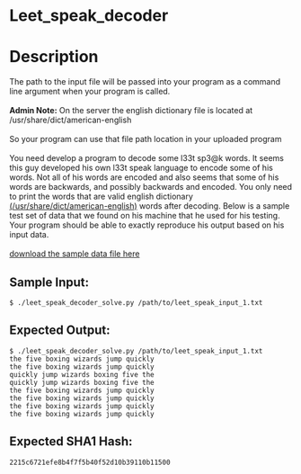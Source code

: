 # Leet_speak_decoder

# Description

<p>The path to the input file will be passed into your program as a command line argument when your program is called.<br/><br/>
<strong>Admin Note:</strong> On the server the english dictionary file is located at /usr/share/dict/american-english<br/><br/>
So your program can use that file path location in your uploaded program
<br/><br/>
You need develop a program to decode some l33t sp3@k words. It seems this guy developed his own l33t speak language to encode some of his words. Not all of his words are encoded and also seems that some of his words are backwards, and possibly backwards and encoded. You only need to print the words that are valid english dictionary <a href="https://codewarz.ninja/static/downloads/american-english.txt">(/usr/share/dict/american-english)</a> words after decoding. Below is a sample test set of data that we found on his machine that he used for his testing. Your program should be able to exactly reproduce his output based on his input data.<br/><br/>
<a href="/static/downloads/leet_speak_input_1.txt">download the sample data file here</a>
</p>

## Sample Input:

```
$ ./leet_speak_decoder_solve.py /path/to/leet_speak_input_1.txt
```
## Expected Output:

```
$ ./leet_speak_decoder_solve.py /path/to/leet_speak_input_1.txt
the five boxing wizards jump quickly
the five boxing wizards jump quickly
quickly jump wizards boxing five the
quickly jump wizards boxing five the
the five boxing wizards jump quickly
the five boxing wizards jump quickly
the five boxing wizards jump quickly
the five boxing wizards jump quickly
```
## Expected SHA1 Hash:

```
2215c6721efe8b4f7f5b40f52d10b39110b11500
```
